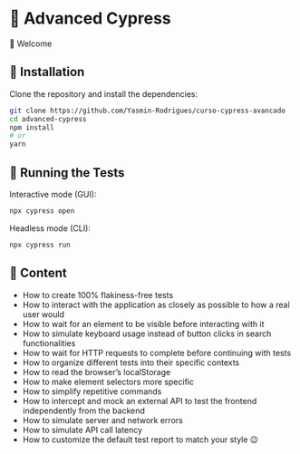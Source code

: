 # 📗 Advanced Cypress

👋 Welcome

## 🚀 Installation

Clone the repository and install the dependencies:

```bash
git clone https://github.com/Yasmin-Rodrigues/curso-cypress-avancado
cd advanced-cypress
npm install
# or
yarn
```

## 🧪 Running the Tests

Interactive mode (GUI):
```bash
npx cypress open
```

Headless mode (CLI):
```bash
npx cypress run
```
## 📝 Content

- How to create 100% flakiness-free tests
- How to interact with the application as closely as possible to how a real user would
- How to wait for an element to be visible before interacting with it
- How to simulate keyboard usage instead of button clicks in search functionalities
- How to wait for HTTP requests to complete before continuing with tests
- How to organize different tests into their specific contexts
- How to read the browser’s localStorage
- How to make element selectors more specific
- How to simplify repetitive commands
- How to intercept and mock an external API to test the frontend independently from the backend
- How to simulate server and network errors
- How to simulate API call latency
- How to customize the default test report to match your style 😉